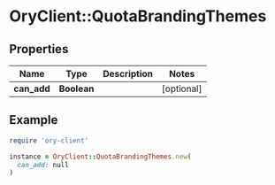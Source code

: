 # OryClient::QuotaBrandingThemes

## Properties

| Name | Type | Description | Notes |
| ---- | ---- | ----------- | ----- |
| **can_add** | **Boolean** |  | [optional] |

## Example

```ruby
require 'ory-client'

instance = OryClient::QuotaBrandingThemes.new(
  can_add: null
)
```

